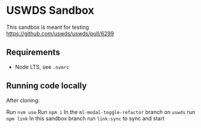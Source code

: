 # USWDS Sandbox

This sandbox is meant for testing https://github.com/uswds/uswds/pull/6299

## Requirements

- Node LTS, see `.nvmrc`

## Running code locally

After cloning:

Run `nvm use`
Run `npm i`
In the `ml-modal-toggle-refactor` branch on `uswds` run `npm link`
In this sandbox branch run `link:sync` to sync and start

